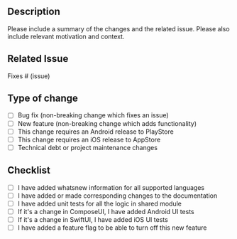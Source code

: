 ## Description

Please include a summary of the changes and the related issue. Please also include relevant motivation and context.

## Related Issue

Fixes # (issue)

## Type of change

- [ ] Bug fix (non-breaking change which fixes an issue)
- [ ] New feature (non-breaking change which adds functionality)
- [ ] This change requires an Android release to PlayStore
- [ ] This change requires an iOS release to AppStore
- [ ] Technical debt or project maintenance changes

## Checklist

- [ ] I have added whatsnew information for all supported languages
- [ ] I have added or made corresponding changes to the documentation
- [ ] I have added unit tests for all the logic in shared module
- [ ] If it's a change in ComposeUI, I have added Android UI tests
- [ ] If it's a change in SwiftUI, I have added iOS UI tests
- [ ] I have added a feature flag to be able to turn off this new feature
